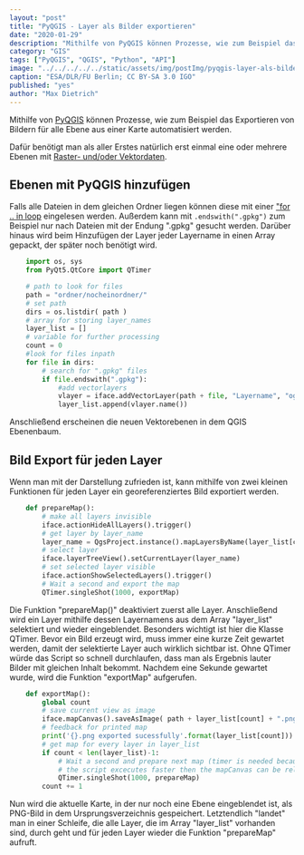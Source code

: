 ```yaml
---
layout: "post"
title: "PyQGIS - Layer als Bilder exportieren"
date: "2020-01-29"
description: "Mithilfe von PyQGIS können Prozesse, wie zum Beispiel das Exportieren von Bildern für alle Ebene aus einer Karte automatisiert werden."
category: "GIS"
tags: ["PyQGIS", "QGIS", "Python", "API"]
image: "../../../../../static/assets/img/postImg/pyqgis-layer-als-bilder-exportieren.jpg"
caption: "ESA/DLR/FU Berlin; CC BY-SA 3.0 IGO"
published: "yes"
author: "Max Dietrich"
---
```


Mithilfe von [PyQGIS](https://docs.qgis.org/2.18/de/docs/pyqgis_developer_cookbook/index.html "PyQGIS") können Prozesse, wie zum Beispiel das Exportieren von Bildern für alle Ebene aus einer Karte automatisiert werden.

Dafür benötigt man als aller Erstes natürlich erst einmal eine oder mehrere Ebenen mit [Raster- und/oder Vektordaten](/gis/raster-und-vektordaten "Raster- oder Vektordaten").

## Ebenen mit PyQGIS hinzufügen

Falls alle Dateien in dem gleichen Ordner liegen können diese mit einer ["for .. in loop](https://www.w3schools.com/python/python_for_loops.asp "Python For Loops") eingelesen werden. Außerdem kann mit `.endswith(".gpkg")` zum Beispiel nur nach Dateien mit der Endung ".gpkg" gesucht werden. Darüber hinaus wird beim Hinzufügen der Layer jeder Layername in einen Array gepackt, der später noch benötigt wird.

```py
    import os, sys
    from PyQt5.QtCore import QTimer

    # path to look for files
    path = "ordner/nocheinordner/"
    # set path
    dirs = os.listdir( path )
    # array for storing layer_names
    layer_list = []
    # variable for further processing
    count = 0
    #look for files inpath
    for file in dirs:
    	# search for ".gpkg" files 
        if file.endswith(".gpkg"):
    		#add vectorlayers
            vlayer = iface.addVectorLayer(path + file, "Layername", "ogr")
            layer_list.append(vlayer.name())
```
Anschließend erscheinen die neuen Vektorebenen in dem QGIS Ebenenbaum.

## Bild Export für jeden Layer

Wenn man mit der Darstellung zufrieden ist, kann mithilfe von zwei kleinen Funktionen für jeden Layer ein georeferenziertes Bild exportiert werden.

```py
    def prepareMap():
        # make all layers invisible
    	iface.actionHideAllLayers().trigger()
        # get layer by layer_name
    	layer_name = QgsProject.instance().mapLayersByName(layer_list[count])[0]
        # select layer
    	iface.layerTreeView().setCurrentLayer(layer_name)
        # set selected layer visible
    	iface.actionShowSelectedLayers().trigger()
        # Wait a second and export the map
    	QTimer.singleShot(1000, exportMap) 
```

Die Funktion "prepareMap()" deaktiviert zuerst alle Layer. Anschließend wird ein Layer mithilfe dessen Layernamens aus dem Array "layer_list" selektiert und wieder eingeblendet. Besonders wichtigt ist hier die Klasse QTimer. Bevor ein Bild erzeugt wird, muss immer eine kurze Zeit gewartet werden, damit der selektierte Layer auch wirklich sichtbar ist. Ohne QTimer würde das Script so schnell durchlaufen, dass man als Ergebnis lauter Bilder mit gleichen Inhalt bekommt. Nachdem eine Sekunde gewartet wurde, wird die Funktion "exportMap" aufgerufen.

```py
    def exportMap(): 
        global count
    	# save current view as image
        iface.mapCanvas().saveAsImage( path + layer_list[count] + ".png" )
    	# feedback for printed map
        print('{}.png exported sucessfully'.format(layer_list[count]))
    	# get map for every layer in layer_list
        if count < len(layer_list)-1:
    		# Wait a second and prepare next map (timer is needed because otherwise all images have the samec content 
    		# the script excecutes faster then the mapCanvas can be reloaded
            QTimer.singleShot(1000, prepareMap) 
        count += 1
```

Nun wird die aktuelle Karte, in der nur noch eine Ebene eingeblendet ist, als PNG-Bild in dem Ursprungsverzeichnis gespeichert. Letztendlich "landet" man in einer Schleife, die alle Layer, die im Array "layer_list" vorhanden sind, durch geht und für jeden Layer wieder die Funktion "prepareMap" aufruft.